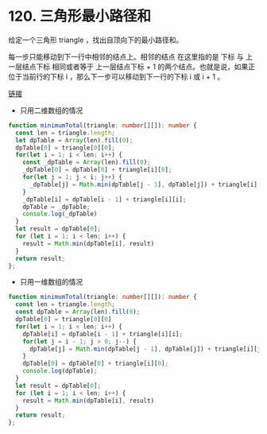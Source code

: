 # 120. 三角形最小路径和

给定一个三角形 triangle ，找出自顶向下的最小路径和。

每一步只能移动到下一行中相邻的结点上。相邻的结点 在这里指的是 下标 与 上一层结点下标 相同或者等于 上一层结点下标 + 1 的两个结点。也就是说，如果正位于当前行的下标 i ，那么下一步可以移动到下一行的下标 i 或 i + 1 。

[链接](https://leetcode-cn.com/problems/triangle)

- 只用二维数组的情况

```ts
function minimumTotal(triangle: number[][]): number {
  const len = triangle.length;
  let dpTable = Array(len).fill(0);
  dpTable[0] = triangle[0][0];
  for(let i = 1; i < len; i++) {
    const _dpTable = Array(len).fill(0);
    _dpTable[0] = dpTable[0] + triangle[i][0];
    for(let j = 1; j < i; j++) {
      _dpTable[j] = Math.min(dpTable[j - 1], dpTable[j]) + triangle[i][j];
    }
    _dpTable[i] = dpTable[i - 1] + triangle[i][i];
    dpTable = _dpTable;
    console.log(_dpTable)
  }
  let result = dpTable[0];
  for (let i = 1; i < len; i++) {
    result = Math.min(dpTable[i], result) 
  }
  return result;
};
```

- 只用一维数组的情况

```ts
function minimumTotal(triangle: number[][]): number {
  const len = triangle.length;
  const dpTable = Array(len).fill(0);
  dpTable[0] = triangle[0][0]
  for(let i = 1; i < len; i++) {
    dpTable[i] = dpTable[i - 1] + triangle[i][i];
    for(let j = i - 1; j > 0; j--) {
      dpTable[j] = Math.min(dpTable[j - 1], dpTable[j]) + triangle[i][j];
    }
    dpTable[0] = dpTable[0] + triangle[i][0];
    console.log(dpTable);
  }
  let result = dpTable[0];
  for (let i = 1; i < len; i++) {
    result = Math.min(dpTable[i], result) 
  }
  return result;
};
```
